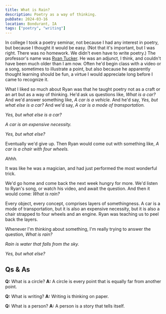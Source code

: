 ```yaml
---
title: What is Rain?
description: Poetry as a way of thinking.
pubDate: 2024-03-16
location: Bondurant, IA
tags: ["poetry", "writing"]
---
```


In college I took a poetry seminar, not because I had any interest in poetry, but because I thought it would be easy. (Not that it's important, but I was right. There was no homework. We didn't even have to write poetry.) The professor's name was [Ryan Tucker]([https://crevice.ro/ryan-tucker-illustrare/](https://crevice.ro/ryan-tucker-illustrare/)). He was an adjunct, I think, and couldn't have been much older than I am now. Often he'd begin class with a video or a song, sometimes to illustrate a point, but also because he apparently thought learning should be fun, a virtue I would appreciate long before I came to recognize it.

What I liked so much about Ryan was that he taught poetry not as a craft or an art but as a way of thinking. He'd ask us questions like, _What is a car?_ And we'd answer something like, _A car is a vehicle._ And he'd say, _Yes, but what else is a car?_ And we'd say, _A car is a mode of transportation._

_Yes, but what else is a car?_

_A car is an expensive necessity._

_Yes, but what else?_

Eventually we'd give up. Then Ryan would come out with something like, _A car is a chair with four wheels._

_Ahhh._

It was like he was a magician, and had just performed the most wonderful trick.

We'd go home and come back the next week hungry for more. We'd listen to Ryan's song, or watch his video, and await the question. And then it would come: _What is rain?_

Every object, every concept, comprises layers of somethingness. A car is a mode of transportation, but it is also an expensive necessity, but it is also a chair strapped to four wheels and an engine. Ryan was teaching us to peel back the layers.

Whenever I'm thinking about something, I'm really trying to answer the question, _What is rain?_

_Rain is water that falls from the sky._

_Yes, but what else?_

## Qs & As

**Q:** What is a circle?
**A:** A circle is every point that is equally far from another point.

**Q:** What is writing?
**A:** Writing is thinking on paper.

**Q:** What is a person?
**A:** A person is a story that tells itself.
